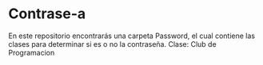 # Contrase-a
En este repositorio encontrarás una carpeta Password, el cual contiene las clases para determinar si es o no la contraseña. Clase: Club de Programacion
